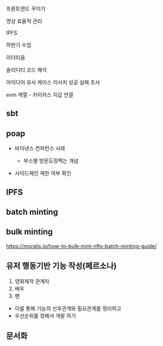 프론트엔드 꾸미기

영상 효율적 관리

IPFS



하반기 수업

이더리움

솔리디티 코드 해석

아이디어 유사 케이스 리서치 성공 실패 조사

evm 계열 - 카이카스 지갑 연결



## sbt



## poap

- 바이낸스 컨퍼런스 사례
  - 부스별 방문도장찍는 개념

- 사이드체인 제한 여부 확인





## IPFS





## batch minting

## bulk minting

https://moralis.io/how-to-bulk-mint-nfts-batch-minting-guide/







## 유저 행동기반 기능 작성(페르소나)

1. 영화제작 관계자
2. 배우
3. 팬

- 이를 통해 기능의 선후관계와 필요관계를 정리하고
- 우선순위를 정해서 개발 하기



## 문서화



